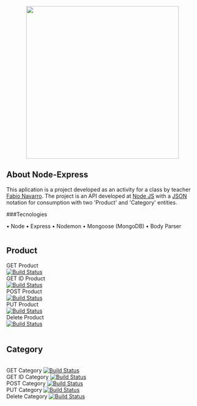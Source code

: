 <p align="center"><img src="https://imgur.com/c7ofUnE.png" width="400"></p>

## About Node-Express

This aplication is a project developed as an activity for a class by teacher <a href="https://github.com/navarro-hubess">Fabio Navarro</a>.
The project is an API developed at <a href="https://nodejs.org/en/">Node JS</a> with a <a href="https://www.json.org/json-pt.html">JSON</a> notation for consumption with two 'Product' and 'Category' entities.

###Tecnologies

• Node
• Express
• Nodemon
• Mongoose (MongoDB)
• Body Parser


<div class="UploadContainer" style="width: 100%; margin-top: 0px; display: flex; justify-content: left;">
<div class="UploadPost" style="width: 800px; a.{max-width: 100%; display: block;}">

## Product
GET Product
</br>
<a href="https://imgur.com/3Xb4Wc0.png"><img src="https://imgur.com/3Xb4Wc0.png" alt="Build Status"></a>
</br>
GET ID Product
</br>
<a href="https://imgur.com/WpZWsYM.png"><img src="https://imgur.com/WpZWsYM.png" alt="Build Status"></a>
</br>
POST Product 
</br>
<a href="https://imgur.com/dG8BW20.png"><img src="https://imgur.com/dG8BW20.png" alt="Build Status"></a>
</br>
PUT Product
</br>
<a href="https://imgur.com/QmWKvq0.png"><img src="https://imgur.com/QmWKvq0.png" alt="Build Status"></a>
</br>
Delete Product
</br>
<a href="https://i.imgur.com/OJ2RtJ8.png"><img src="https://i.imgur.com/OJ2RtJ8.png" alt="Build Status"></a>
</br>
</br>

## Category
</br>
GET Category
<a href="https://imgur.com/u1Yuzl9.png"><img src="https://imgur.com/u1Yuzl9.png" alt="Build Status"></a>
</br>
GET ID Category
<a href="https://imgur.com/ObQJL6Y.png"><img src="https://imgur.com/ObQJL6Y.png" alt="Build Status"></a>
</br>
POST Category
<a href="https://imgur.com/5kFs9mA.png"><img src="https://imgur.com/5kFs9mA.png" alt="Build Status"></a>
</br>
PUT Category
<a href="https://imgur.com/b5egwPn.png"><img src="https://imgur.com/b5egwPn.png" alt="Build Status"></a>
</br>
Delete Category
<a href="https://imgur.com/UibET8l.png"><img src="https://imgur.com/UibET8l.png" alt="Build Status"></a>
</br>
</br>

</div>
</div>